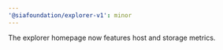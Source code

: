 ```yaml
---
'@siafoundation/explorer-v1': minor
---
```


The explorer homepage now features host and storage metrics.
